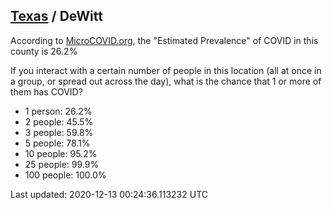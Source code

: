 
## [Texas](/united-states/texas) / DeWitt

According to [MicroCOVID.org](http://microcovid.org),
the "Estimated Prevalence" of COVID in this county is 26.2%

If you interact with a certain number of people in this location
(all at once in a group, or spread out across the day), what is the chance that
1 or more of them has COVID?

- 1 person: 26.2%
- 2 people: 45.5%
- 3 people: 59.8%
- 5 people: 78.1%
- 10 people: 95.2%
- 25 people: 99.9%
- 100 people: 100.0%

Last updated: 2020-12-13 00:24:36.113232 UTC
